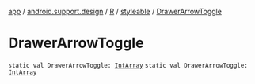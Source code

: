 [app](../../../index.md) / [android.support.design](../../index.md) / [R](../index.md) / [styleable](index.md) / [DrawerArrowToggle](.)

# DrawerArrowToggle

`static val DrawerArrowToggle: `[`IntArray`](https://kotlinlang.org/api/latest/jvm/stdlib/kotlin/-int-array/index.html)
`static val DrawerArrowToggle: `[`IntArray`](https://kotlinlang.org/api/latest/jvm/stdlib/kotlin/-int-array/index.html)
